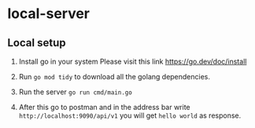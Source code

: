 # local-server


## Local setup
1. Install go in your system
Please visit this link https://go.dev/doc/install

2. Run `go mod tidy` to download all the golang dependencies.

3. Run the server `go run cmd/main.go`
4. After this go to postman and in the address bar write `http://localhost:9090/api/v1` you will get `hello world` as response.